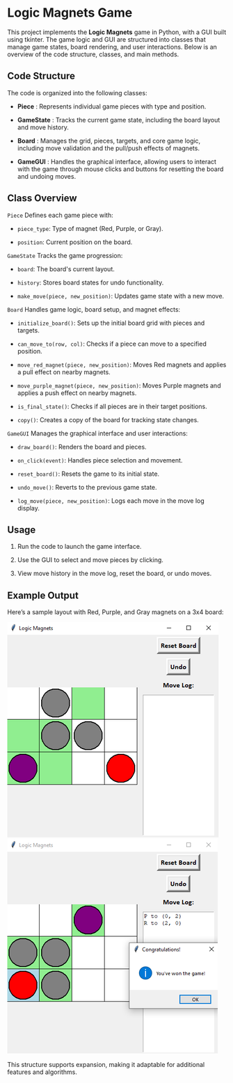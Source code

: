 # Logic Magnets Game 
This project implements the **Logic Magnets**  game in Python, with a GUI built using tkinter. The game logic and GUI are structured into classes that manage game states, board rendering, and user interactions. Below is an overview of the code structure, classes, and main methods.

## Code Structure 

The code is organized into the following classes:
 
- **Piece** : Represents individual game pieces with type and position.
 
- **GameState** : Tracks the current game state, including the board layout and move history.
 
- **Board** : Manages the grid, pieces, targets, and core game logic, including move validation and the pull/push effects of magnets.
 
- **GameGUI** : Handles the graphical interface, allowing users to interact with the game through mouse clicks and buttons for resetting the board and undoing moves.

## Class Overview 

`Piece`
Defines each game piece with:
 
- `piece_type`: Type of magnet (Red, Purple, or Gray).
 
- `position`: Current position on the board.


`GameState`
Tracks the game progression:
 
- `board`: The board's current layout.
 
- `history`: Stores board states for undo functionality.
 
- `make_move(piece, new_position)`: Updates game state with a new move.


`Board`
Handles game logic, board setup, and magnet effects:
 
- `initialize_board()`: Sets up the initial board grid with pieces and targets.
 
- `can_move_to(row, col)`: Checks if a piece can move to a specified position.
 
- `move_red_magnet(piece, new_position)`: Moves Red magnets and applies a pull effect on nearby magnets.
 
- `move_purple_magnet(piece, new_position)`: Moves Purple magnets and applies a push effect on nearby magnets.
 
- `is_final_state()`: Checks if all pieces are in their target positions.
 
- `copy()`: Creates a copy of the board for tracking state changes.


`GameGUI`
Manages the graphical interface and user interactions:
 
- `draw_board()`: Renders the board and pieces.
 
- `on_click(event)`: Handles piece selection and movement.
 
- `reset_board()`: Resets the game to its initial state.
 
- `undo_move()`: Reverts to the previous game state.
 
- `log_move(piece, new_position)`: Logs each move in the move log display.


## Usage 

1. Run the code to launch the game interface.

2. Use the GUI to select and move pieces by clicking.

3. View move history in the move log, reset the board, or undo moves.

## Example Output 

Here’s a sample layout with Red, Purple, and Gray magnets on a 3x4 board:

![Alt text](images/Puzzle%20Example.png "Puzzle Example")
![Alt text](images/Puzzle%20Win.png "Puzzle Win")

This structure supports expansion, making it adaptable for additional features and algorithms.